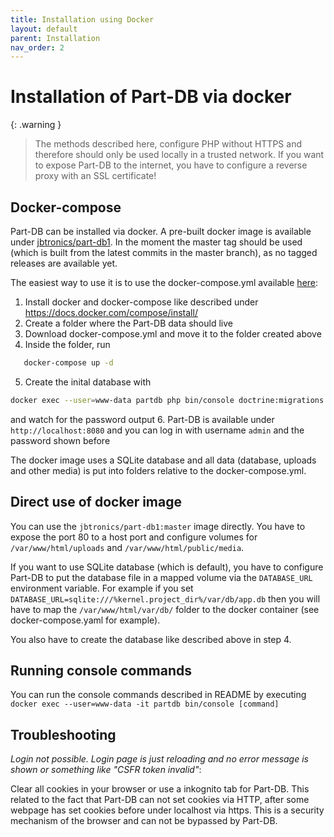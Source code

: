 ```yaml
---
title: Installation using Docker
layout: default
parent: Installation
nav_order: 2
---
```


# Installation of Part-DB via docker

{: .warning }
> The methods described here, configure PHP without HTTPS and therefore should only be used locally in a trusted network.
> If you want to expose Part-DB to the internet, you have to configure a reverse proxy with an SSL certificate!

## Docker-compose
Part-DB can be installed via docker. A pre-built docker image is available under [jbtronics/part-db1](https://hub.docker.com/repository/docker/jbtronics/part-db1/).
In the moment the master tag should be used (which is built from the latest commits in the master branch), as no tagged releases are available yet.

The easiest way to use it is to use the docker-compose.yml available [here](https://raw.githubusercontent.com/Part-DB/Part-DB-symfony/master/docs/docker/docker-compose.yaml):
1. Install docker and docker-compose like described under https://docs.docker.com/compose/install/
2. Create a folder where the Part-DB data should live
3. Download docker-compose.yml and move it to the folder created above
4. Inside the folder, run
```bash
   docker-compose up -d
```    
5. Create the inital database with 
 ```bash
docker exec --user=www-data partdb php bin/console doctrine:migrations:migrate
 ```
and watch for the password output
6. Part-DB is available under `http://localhost:8080` and you can log in with username `admin` and the password shown before

The docker image uses a SQLite database and all data (database, uploads and other media) is put into folders relative to the docker-compose.yml.

## Direct use of docker image
You can use the `jbtronics/part-db1:master` image directly. You have to expose the port 80 to a host port and configure volumes for `/var/www/html/uploads` and `/var/www/html/public/media`.

If you want to use SQLite database (which is default), you have to configure Part-DB to put the database file in a mapped volume via the `DATABASE_URL` environment variable.
For example if you set `DATABASE_URL=sqlite:///%kernel.project_dir%/var/db/app.db` then you will have to map the `/var/www/html/var/db/` folder to the docker container (see docker-compose.yaml for example).

You also have to create the database like described above in step 4.

## Running console commands
You can run the console commands described in README by executing `docker exec --user=www-data -it partdb bin/console [command]`

## Troubleshooting

*Login not possible. Login page is just reloading and no error message is shown or something like "CSFR token invalid"*:

Clear all cookies in your browser or use a inkognito tab for Part-DB.
This related to the fact that Part-DB can not set cookies via HTTP, after some webpage has set cookies before under localhost via https. This is a security mechanism of the browser and can not be bypassed by Part-DB.
